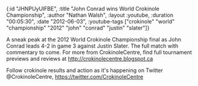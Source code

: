{:id "JHNPUyUlFBE",
 :title "John Conrad wins World Crokinole Championship",
 :author "Nathan Walsh",
 :layout :youtube,
 :duration "00:05:30",
 :date "2012-06-03",
 :youtube-tags
 ["crokinole"
  "world"
  "championship"
  "2012"
  "john"
  "conrad"
  "justin"
  "slater"]}


A sneak peak at the 2012 World Crokinole Championship final as John Conrad leads 4-2 in game 3 against Justin Slater. The full match with commentary to come. For more from CrokinoleCentre, find full tournament previews and reviews at http://crokinolecentre.blogspot.ca

Follow crokinole results and action as it's happening on Twitter @CrokinoleCentre, https://twitter.com/CrokinoleCentre
